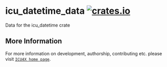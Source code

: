 # icu_datetime_data [![crates.io](https://img.shields.io/crates/v/icu_datetime_data)](https://crates.io/crates/icu_datetime_data)

Data for the icu_datetime crate

## More Information

For more information on development, authorship, contributing etc. please visit [`ICU4X home page`](https://github.com/unicode-org/icu4x).
